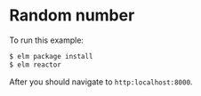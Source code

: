 # Random number

To run this example:

```bash
$ elm package install
$ elm reactor
```

After you should navigate to `http:localhost:8000`.